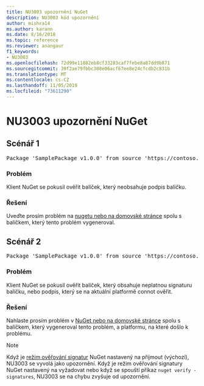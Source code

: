 ```yaml
---
title: NU3003 upozornění NuGet
description: NU3003 kód upozornění
author: mishra14
ms.author: karann
ms.date: 8/16/2018
ms.topic: reference
ms.reviewer: anangaur
f1_keywords:
- NU3003
ms.openlocfilehash: 72d99e11882eb8cf33283caf7febe8a87dd9b871
ms.sourcegitcommit: 39f2ae79fbbc308e06acf67ee8e24cfcdb2c831b
ms.translationtype: MT
ms.contentlocale: cs-CZ
ms.lasthandoff: 11/05/2019
ms.locfileid: "73611290"
---
```

# <a name="nuget-warning-nu3003"></a>NU3003 upozornění NuGet

## <a name="scenario-1"></a>Scénář 1

<pre>Package 'SamplePackage v1.0.0' from source 'https://contoso.com/index.json': The package is not signed. Unable to verify signature from an unsigned package.</pre>

### <a name="issue"></a>Problém

Klient NuGet se pokusil ověřit balíček, který neobsahuje podpis balíčku.


### <a name="solution"></a>Řešení

Uveďte prosím problém na [nugetu nebo na domovské stránce](https://github.com/NuGet/Home/issues) spolu s balíčkem, který tento problém vygeneroval.



## <a name="scenario-2"></a>Scénář 2

<pre>Package 'SamplePackage v1.0.0' from source 'https://contoso.com/index.json': The package signature is invalid or cannot be verified on this platform.</pre>

### <a name="issue"></a>Problém

Klient NuGet se pokusil ověřit balíček, který obsahuje neplatnou signaturu balíčku, nebo podpis, který se na aktuální platformě connot ověřit.


### <a name="solution"></a>Řešení

Nahlaste prosím problém v [NuGet nebo na domovské stránce](https://github.com/NuGet/Home/issues) spolu s balíčkem, který vygeneroval tento problém, a platformu, na které došlo k problému.

> [!Note]
> Když je [režim ověřování signatur](https://docs.microsoft.com/nuget/consume-packages/installing-signed-packages#configure-package-signature-requirements) NuGet nastavený na přijmout (výchozí), NU3003 se vyvolá jako upozornění. Když je režim ověřování signatury NuGet nastavený na vyžadovat nebo když se spouští příkaz `nuget verify -signatures`, NU3003 se na chybu zvyšuje od upozornění. 

